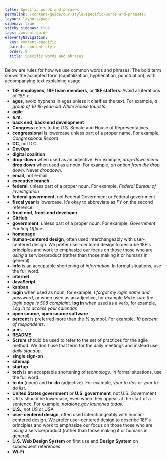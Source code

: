 ```yaml
---
title: Specific words and phrases
permalink: /content-guide/our-style/specific-words-and-phrases/
layout: layouts/page
sidenav: true
sticky_sidenav: true
tags: content-guide
eleventyNavigation:
  key: content-specific
  parent: content-style
  order: 9
  title: Specific words and phrases
---
```


Below are rules for how we use common words and phrases. The bold term shows the accepted form (capitalization, hyphenation, punctuation), with accompanying text explaining usage.

- **18F employees**, **18F team members**, or **18F staffers**. Avoid all iterations of _18F-r_.
- **ages**, avoid hyphens in ages unless it clarifies the text. For example, _a group of 10 18-year-old White House tourists_.
- **agile**
- **a.m.**
- **back end**, **back-end development**
- **Congress** refers to the U.S. Senate and House of Representatives.
- **congressional** is lowercase unless part of a proper name. For example, _Congressional Record_
- **DC**, not D.C.
- **DevOps**
- **digital coalition**
- **drop-down** when used as an adjective. For example, _drop-down menu._ **drop down** when used as a noun. For example, _an option from the drop down_. Never _dropdown_.
- **email**, not e-mail
- **executive branch**
- **federal**, unless part of a proper noun. For example, _Federal Bureau of Investigation_
- **federal government**, not Federal Government or Federal government
- **fiscal year** is lowercase. It’s okay to abbreviate as _FY_ on the second reference.
- **front end**, **front-end developer**
- **GitHub**
- **government**, unless part of a proper noun. For example, _Government Printing Office_
- **homepage**
- **human-centered design**, often used interchangeably with user-centered design. We prefer user-centered design to describe 18F's principles and work to emphasize our focus on those those who are _using_ a service/product (rather than those making it or humans in general)
- **info** is an acceptable shortening of _information_. In formal situations, use the full word.
- **internet**
- **JavaScript**
- **kanban**
- **login** when used as noun, for example, _I forgot my login name and password_, or when used as an adjective, for example _Make sure the login page is 508 complaint._ **log in** when used as a verb, for example, _Log in to access your calendar._
- **open source**, **open source software**
- **percent** is preferred more than the % symbol. For example, _10 percent of respondents_.
- **p.m.**
- **README**
- **Scrum** should be used to refer to the set of practices for the agile method. We don't use that term for the daily meetings and instead use _daily standup_.
- **single sign-on**
- **sitemap**
- **startup**
- **tech** is an acceptable shortening of _technology_. In formal situations, use the full word.
- **to do** (noun) and **to-do** (adjective). For example, _your to dos_ or _your to-do list_.
- **United States government** or **U.S. government**, not U.S. Government
- URLs should be lowercase, even when they appear at the start of a sentence. For example, _notalone.gov launched today._
- **U.S.**, not US or USA
- **user-centered design**, often used interchangeably with human-centered design. We prefer user-centered design to describe 18F's principles and work to emphasize our focus on those those who are _using_ a service/product (rather than those making it or humans in general)
- **U.S. Web Design System** on first use and **Design System** on subsequent references
- **Wi-Fi**
